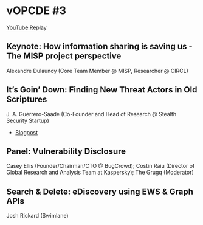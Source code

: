 # vOPCDE #3
[YouTube Replay](https://youtu.be/QImyKDvryq8)
## Keynote: How information sharing is saving us - The MISP project perspective
Alexandre Dulaunoy (Core Team Member @ MISP, Researcher @ CIRCL)
## It’s Goin’ Down: Finding New Threat Actors in Old Scriptures
J. A. Guerrero-Saade (Co-Founder and Head of Research @ Stealth Security Startup)
- [Blogpost](https://www.epicturla.com/blog/the-lost-nazar)
## Panel: Vulnerability Disclosure
Casey Ellis (Founder/Chairman/CTO @ BugCrowd);
Costin Raiu (Director of Global Research and Analysis Team at Kaspersky);
The Grugq (Moderator)
## Search & Delete: eDiscovery using EWS & Graph APIs
Josh Rickard (Swimlane)
